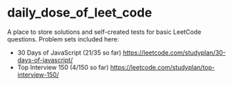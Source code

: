 # daily_dose_of_leet_code

A place to store solutions and self-created tests for basic LeetCode questions. Problem sets included here:

- 30 Days of JavaScript (21/35 so far) https://leetcode.com/studyplan/30-days-of-javascript/
- Top Interview 150 (4/150 so far) https://leetcode.com/studyplan/top-interview-150/
